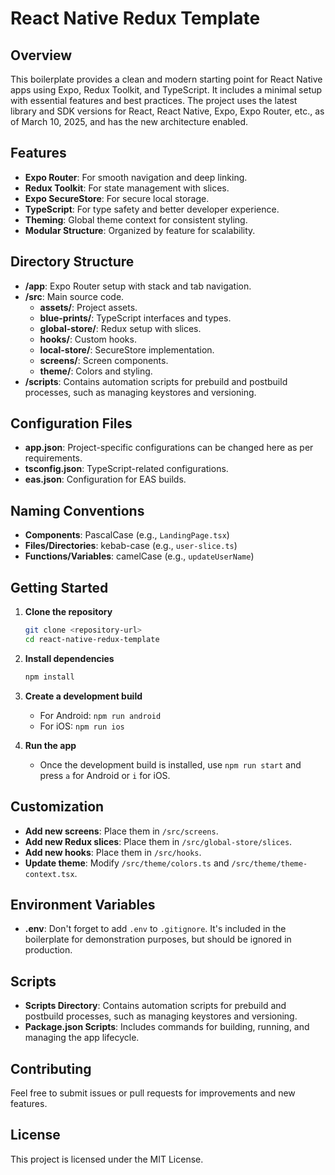 # React Native Redux Template

## Overview
This boilerplate provides a clean and modern starting point for React Native apps using Expo, Redux Toolkit, and TypeScript. It includes a minimal setup with essential features and best practices. The project uses the latest library and SDK versions for React, React Native, Expo, Expo Router, etc., as of March 10, 2025, and has the new architecture enabled.

## Features
- **Expo Router**: For smooth navigation and deep linking.
- **Redux Toolkit**: For state management with slices.
- **Expo SecureStore**: For secure local storage.
- **TypeScript**: For type safety and better developer experience.
- **Theming**: Global theme context for consistent styling.
- **Modular Structure**: Organized by feature for scalability.

## Directory Structure
- **/app**: Expo Router setup with stack and tab navigation.
- **/src**: Main source code.
  - **assets/**: Project assets.
  - **blue-prints/**: TypeScript interfaces and types.
  - **global-store/**: Redux setup with slices.
  - **hooks/**: Custom hooks.
  - **local-store/**: SecureStore implementation.
  - **screens/**: Screen components.
  - **theme/**: Colors and styling.
- **/scripts**: Contains automation scripts for prebuild and postbuild processes, such as managing keystores and versioning.

## Configuration Files
- **app.json**: Project-specific configurations can be changed here as per requirements.
- **tsconfig.json**: TypeScript-related configurations.
- **eas.json**: Configuration for EAS builds.

## Naming Conventions
- **Components**: PascalCase (e.g., `LandingPage.tsx`)
- **Files/Directories**: kebab-case (e.g., `user-slice.ts`)
- **Functions/Variables**: camelCase (e.g., `updateUserName`)

## Getting Started
1. **Clone the repository**
   ```bash
   git clone <repository-url>
   cd react-native-redux-template
   ```
2. **Install dependencies**
   ```bash
   npm install
   ```
3. **Create a development build**
   - For Android: `npm run android`
   - For iOS: `npm run ios`

4. **Run the app**
   - Once the development build is installed, use `npm run start` and press `a` for Android or `i` for iOS.

## Customization
- **Add new screens**: Place them in `/src/screens`.
- **Add new Redux slices**: Place them in `/src/global-store/slices`.
- **Add new hooks**: Place them in `/src/hooks`.
- **Update theme**: Modify `/src/theme/colors.ts` and `/src/theme/theme-context.tsx`.

## Environment Variables
- **.env**: Don't forget to add `.env` to `.gitignore`. It's included in the boilerplate for demonstration purposes, but should be ignored in production.

## Scripts
- **Scripts Directory**: Contains automation scripts for prebuild and postbuild processes, such as managing keystores and versioning.
- **Package.json Scripts**: Includes commands for building, running, and managing the app lifecycle.

## Contributing
Feel free to submit issues or pull requests for improvements and new features.

## License
This project is licensed under the MIT License. 